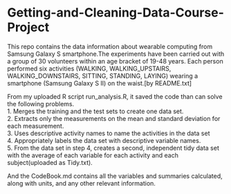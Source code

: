 # Getting-and-Cleaning-Data-Course-Project

This repo contains the data information about wearable computing from Samsung Galaxy S smartphone.The experiments have been carried out with a group of 30 volunteers within an age bracket of 19-48 years. Each person performed six activities (WALKING, WALKING_UPSTAIRS, WALKING_DOWNSTAIRS, SITTING, STANDING, LAYING) wearing a smartphone (Samsung Galaxy S II) on the waist.[by README.txt] 

From my uploaded R script run_analysis.R, it saved the code than can solve the following problems.<br>
    1. Merges the training and the test sets to create one data set.<br>
    2. Extracts only the measurements on the mean and standard deviation for each measurement.<br>
    3. Uses descriptive activity names to name the activities in the data set<br>
    4. Appropriately labels the data set with descriptive variable names.<br>
    5. From the data set in step 4, creates a second, independent tidy data set with the average of each variable for each activity and each subject(uploaded as Tidy.txt).<br>

And the CodeBook.md contains all the variables and summaries calculated, along with units, and any other relevant information.
 
